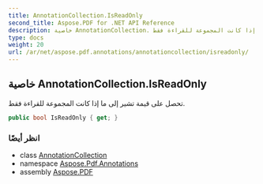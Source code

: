 ```yaml
---
title: AnnotationCollection.IsReadOnly
second_title: Aspose.PDF for .NET API Reference
description: خاصية AnnotationCollection. تحصل على قيمة تشير إلى ما إذا كانت المجموعة للقراءة فقط
type: docs
weight: 20
url: /ar/net/aspose.pdf.annotations/annotationcollection/isreadonly/
---
```

## خاصية AnnotationCollection.IsReadOnly

تحصل على قيمة تشير إلى ما إذا كانت المجموعة للقراءة فقط.

```csharp
public bool IsReadOnly { get; }
```

### انظر أيضًا

* class [AnnotationCollection](../)
* namespace [Aspose.Pdf.Annotations](../../../aspose.pdf.annotations/)
* assembly [Aspose.PDF](../../../)